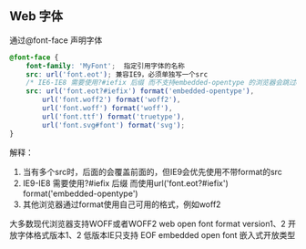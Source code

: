 ## Web 字体

通过@font-face 声明字体
```css
@font-face {
    font-family: 'MyFont';  指定引用字体的名称
    src: url('font.eot'); 兼容IE9，必须单独写一个src
    /* IE6-IE8 需要使用?#iefix 后缀 而不支持embedded-opentype 的浏览器会跳过eof源*/
    src: url('font.eot?#iefix') format('embedded-opentype'),
        url('font.woff2') format('woff2'),
        url('font.woff') format('woff'),
        url('font.ttf') format('truetype'),
        url('font.svg#font') format('svg');
}
```
解释：
1. 当有多个src时，后面的会覆盖前面的，但IE9会优先使用不带format的src
2. IE9-IE8 需要使用?#iefix 后缀 而使用url('font.eot?#iefix') format('embedded-opentype')
3. 其他浏览器通过format使用自己可用的格式，例如woff2


大多数现代浏览器支持WOFF或者WOFF2 web open font format version1、2 开放字体格式版本1、2
低版本IE只支持 EOF embedded open font 嵌入式开放类型